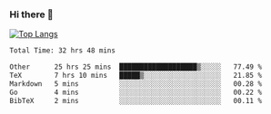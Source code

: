 ### Hi there 👋

[![Top Langs](https://github-readme-stats.vercel.app/api/top-langs/?username=Lslightly&layout=compact)](https://github.com/anuraghazra/github-readme-stats)

<!--START_SECTION:waka-->

```txt
Total Time: 32 hrs 48 mins

Other      25 hrs 25 mins  ███████████████████▒░░░░░   77.49 %
TeX        7 hrs 10 mins   █████▒░░░░░░░░░░░░░░░░░░░   21.85 %
Markdown   5 mins          ░░░░░░░░░░░░░░░░░░░░░░░░░   00.28 %
Go         4 mins          ░░░░░░░░░░░░░░░░░░░░░░░░░   00.22 %
BibTeX     2 mins          ░░░░░░░░░░░░░░░░░░░░░░░░░   00.11 %
```

<!--END_SECTION:waka-->

